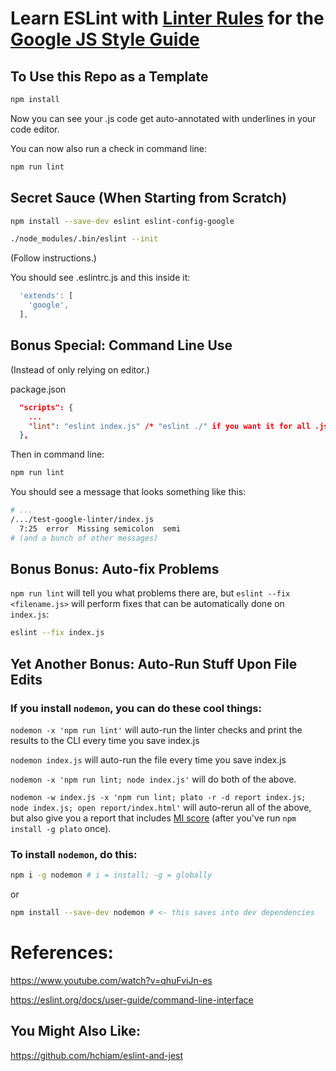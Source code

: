 # Learn ESLint with [Linter Rules](https://github.com/google/eslint-config-google) for the [Google JS Style Guide](https://google.github.io/styleguide/jsguide.html)

## To Use this Repo as a Template

```bash
npm install
```

Now you can see your .js code get auto-annotated with underlines in your code editor.

You can now also run a check in command line:

```bash
npm run lint
```

## Secret Sauce (When Starting from Scratch)

```bash
npm install --save-dev eslint eslint-config-google
```

```bash
./node_modules/.bin/eslint --init
```

(Follow instructions.)

You should see .eslintrc.js and this inside it:

```js
  'extends': [
    'google',
  ],
```

## Bonus Special: Command Line Use

(Instead of only relying on editor.)

package.json

```json
  "scripts": {
    ...
    "lint": "eslint index.js" /* "eslint ./" if you want it for all .js files */
  },
```

Then in command line:

```bash
npm run lint
```

You should see a message that looks something like this:

```bash
# ...
/.../test-google-linter/index.js
  7:25  error  Missing semicolon  semi
# (and a bunch of other messages)
```

## Bonus Bonus: Auto-fix Problems

`npm run lint` will tell you what problems there are, but `eslint --fix <filename.js>` will perform fixes that can be automatically done on `index.js`:

```bash
eslint --fix index.js
```

## Yet Another Bonus: Auto-Run Stuff Upon File Edits

### If you install `nodemon`, you can do these cool things:

`nodemon -x 'npm run lint'` will auto-run the linter checks and print the results to the CLI every time you save index.js

`nodemon index.js` will auto-run the file every time you save index.js

`nodemon -x 'npm run lint; node index.js'` will do both of the above.

`nodemon -w index.js -x 'npm run lint; plato -r -d report index.js; node index.js; open report/index.html'` will auto-rerun all of the above, but also give you a report that includes [MI score](https://github.com/hchiam/learning-js/blob/master/README.md#get-code-maintainability-index-mi-score) (after you've run `npm install -g plato` once).

### To install `nodemon`, do this:

```bash
npm i -g nodemon # i = install; -g = globally
```

or

```bash
npm install --save-dev nodemon # <- this saves into dev dependencies
```

# References:

https://www.youtube.com/watch?v=qhuFviJn-es

https://eslint.org/docs/user-guide/command-line-interface

## You Might Also Like:

https://github.com/hchiam/eslint-and-jest
